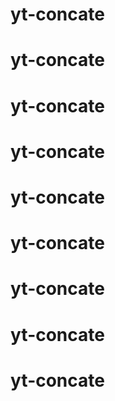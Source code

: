 # yt-concate
# yt-concate
# yt-concate
# yt-concate
# yt-concate
# yt-concate
# yt-concate
# yt-concate
# yt-concate
